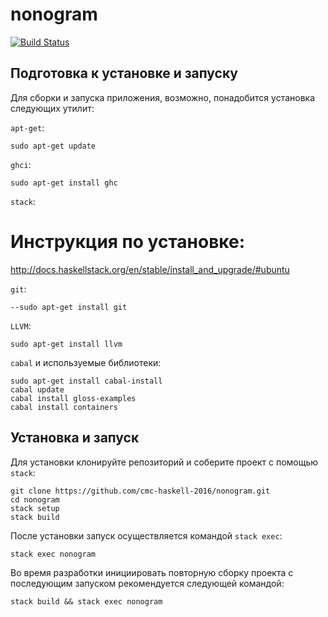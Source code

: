 # nonogram

[![Build Status](https://travis-ci.org/cmc-haskell-2016/nonogram.svg?branch=master)](https://travis-ci.org/cmc-haskell-2016/nonogram)

## Подготовка к установке и запуску

Для сборки и запуска приложения, возможно, понадобится установка следующих утилит:

`apt-get`:

```
sudo apt-get update
```

`ghci`:

```
sudo apt-get install ghc
```

`stack`:

# Инструкция по установке:

http://docs.haskellstack.org/en/stable/install_and_upgrade/#ubuntu

`git`:

```
--sudo apt-get install git
```

`LLVM`:

```
sudo apt-get install llvm
```

`cabal` и используемые библиотеки:

```
sudo apt-get install cabal-install
cabal update
cabal install gloss-examples
cabal install containers
```

## Установка и запуск

Для установки клонируйте репозиторий и соберите проект с помощью `stack`:

```
git clone https://github.com/cmc-haskell-2016/nonogram.git
cd nonogram
stack setup
stack build
```

После установки запуск осуществляется командой `stack exec`:

```
stack exec nonogram
```

Во время разработки инициировать повторную сборку проекта с последующим запуском рекомендуется
следующей командой:

```
stack build && stack exec nonogram
```
